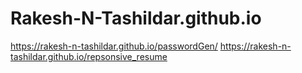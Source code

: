 # Rakesh-N-Tashildar.github.io
https://rakesh-n-tashildar.github.io/passwordGen/
https://rakesh-n-tashildar.github.io/repsonsive_resume
